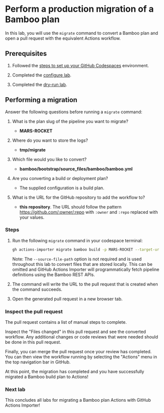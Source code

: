 # Perform a production migration of a Bamboo plan

In this lab, you will use the `migrate` command to convert a Bamboo plan and open a pull request with the equivalent Actions workflow.

## Prerequisites

1. Followed the [steps to set up your GitHub Codespaces](./readme.md#configure-your-codespace) environment.
2. Completed the [configure lab](./1-configure.md#configuring-credentials).

3. Completed the [dry-run lab](./4-dry-run.md).

## Performing a migration

Answer the following questions before running a `migrate` command:

1. What is the plan slug of the pipeline you want to migrate?
    - __MARS-ROCKET__
    
2. Where do you want to store the logs?
    - __tmp/migrate__
    
3. Which file would you like to convert?
    - __bamboo/bootstrap/source_files/bamboo/bamboo.yml__

4. Are you converting a build or deployment plan?
    - The supplied configuration is a build plan.

5. What is the URL for the GitHub repository to add the workflow to?
    - __this repository__. The URL should follow the pattern <https://github.com/:owner/:repo> with `:owner` and `:repo` replaced with your values.

### Steps

1. Run the following `migrate` command in your codespace terminal:

    ```bash
   gh actions-importer migrate bamboo build -p MARS-ROCKET --target-url <target_url> --output-dir tmp/migrate --source-file-path bamboo/bootstrap/source_files/bamboo/bamboo.yml
    ```

    Note: The `--source-file-path` option is not required and is used throughout this lab to convert files that are stored locally. This can be omitted and GitHub Actions Importer will programmatically fetch pipeline definitions using the Bamboo REST APIs.

2. The command will write the URL to the pull request that is created when the command succeeds.


3. Open the generated pull request in a new browser tab.

### Inspect the pull request

The pull request contains a list of manual steps to complete.

Inspect the "Files changed" in this pull request and see the converted workflow. Any additional changes or code reviews that were needed should be done in this pull request.

Finally, you can merge the pull request once your review has completed. You can then view the workflow running by selecting the "Actions" menu in the top navigation bar in GitHub.

At this point, the migration has completed and you have successfully migrated a Bamboo build plan to Actions!

### Next lab

This concludes all labs for migrating a Bamboo plan Actions with GitHub Actions Importer!
